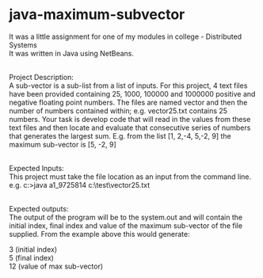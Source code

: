 # java-maximum-subvector
It was a little assignment for one of my modules in college - Distributed Systems<br>
It was written in Java using NetBeans.<br><br>

Project Description:<br>
A sub-vector is a sub-list from a list of inputs. For this project, 4 text files have been provided containing 25, 1000, 100000 and 1000000 positive and negative floating point numbers. The files are named vector and then the number of numbers contained within; e.g. vector25.txt contains 25 numbers. Your task is develop code that will read in the values from these text files and then locate and evaluate that consecutive series of numbers that generates the largest sum. E.g. from the list [1, 2,-4, 5,-2, 9] the maximum sub-vector is [5, -2, 9]<br><br>

Expected Inputs:<br>
This project must take the file location as an input from the command line.
e.g.
c:\>java a1_9725814 c:\test\vector25.txt<br><br>


Expected outputs:<br>
The output of the program will be to the system.out and will contain the initial index, final index and value of the maximum sub-vector of the file supplied. From the example above this would generate:

3 (initial index)<br>
5 (final index)<br>
12 (value of max sub-vector)
